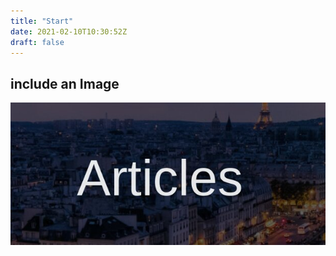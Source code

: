 ```yaml
---
title: "Start"
date: 2021-02-10T10:30:52Z
draft: false
---
```

## include an Image

![alt text](/post/images/snip_2021-02-17-17:41:01.jpg)
